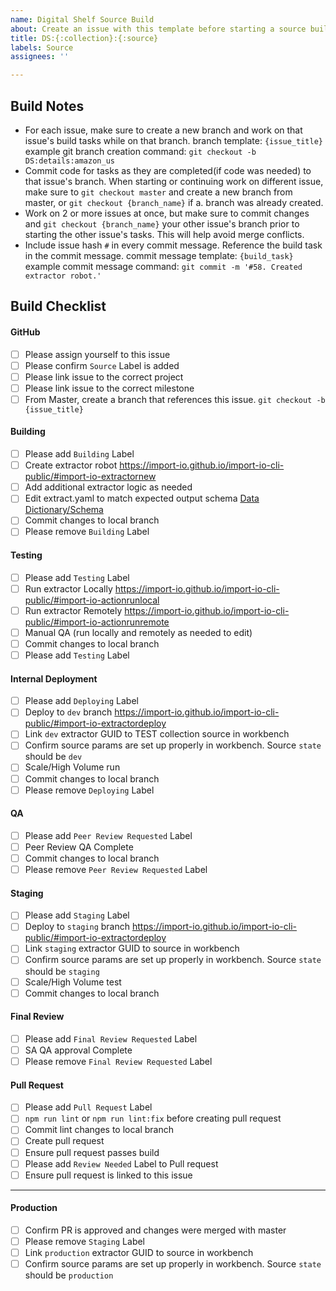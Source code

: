 ```yaml
---
name: Digital Shelf Source Build
about: Create an issue with this template before starting a source build.
title: DS:{:collection}:{:source}
labels: Source
assignees: ''

---
```


## Build Notes
- For each issue, make sure to create a new branch and work on that issue's build tasks while on that branch. 
 branch template: `{issue_title}`
 example git branch creation command: `git checkout -b DS:details:amazon_us`
- Commit code for tasks as they are completed(if code was needed) to that issue's branch. When starting or continuing work on different issue, make sure to `git checkout master` and create a new branch from master, or `git checkout {branch_name}` if a. branch was already created. 
- Work on 2 or more issues at once, but make sure to commit changes and `git checkout {branch_name}` your other issue's branch prior to starting the other issue's tasks. This will help avoid merge conflicts.
- Include issue hash `#` in every commit message. Reference the build task in the commit message.
commit message template: `{build_task}`
example commit message command:
`git commit -m '#58. Created extractor robot.'`


## Build Checklist
#### GitHub
- [ ] Please assign yourself to this issue
- [ ] Please confirm `Source` Label is added
- [ ] Please link issue to the correct project
- [ ] Please link issue to the correct milestone
- [ ] From Master, create a branch that references this issue.
`git checkout -b {issue_title}`

#### Building
- [ ] Please add `Building` Label
- [ ] Create extractor robot
https://import-io.github.io/import-io-cli-public/#import-io-extractornew
- [ ] Add additional extractor logic as needed
- [ ] Edit extract.yaml to match expected output schema
[Data Dictionary/Schema](https://docs.google.com/spreadsheets/d/1mSz64xLBNeojENyaoPJNnYZenDxToZ45jKvqUZayHRc/edit#gid=0)
- [ ] Commit changes to local branch
- [ ] Please remove `Building` Label

#### Testing
- [ ] Please add `Testing` Label
- [ ] Run extractor Locally
https://import-io.github.io/import-io-cli-public/#import-io-actionrunlocal
- [ ] Run extractor Remotely
https://import-io.github.io/import-io-cli-public/#import-io-actionrunremote
- [ ] Manual QA (run locally and remotely as needed to edit)
- [ ] Commit changes to local branch
- [ ] Please add `Testing` Label

#### Internal Deployment
- [ ] Please add `Deploying` Label
- [ ] Deploy to `dev` branch
https://import-io.github.io/import-io-cli-public/#import-io-extractordeploy
- [ ] Link `dev` extractor GUID to TEST collection source in workbench
- [ ] Confirm source params are set up properly in workbench. Source `state` should be `dev`
- [ ] Scale/High Volume run
- [ ] Commit changes to local branch
- [ ] Please remove `Deploying` Label

#### QA
- [ ] Please add `Peer Review Requested` Label
- [ ] Peer Review QA Complete
- [ ] Commit changes to local branch
- [ ] Please remove `Peer Review Requested` Label

#### Staging
- [ ] Please add `Staging` Label
- [ ] Deploy to `staging` branch
https://import-io.github.io/import-io-cli-public/#import-io-extractordeploy
- [ ] Link `staging` extractor GUID to source in workbench
- [ ] Confirm source params are set up properly in workbench. Source `state` should be `staging`
- [ ] Scale/High Volume test
- [ ] Commit changes to local branch

#### Final Review
- [ ] Please add `Final Review Requested` Label
- [ ] SA QA approval Complete
- [ ] Please remove `Final Review Requested` Label

#### Pull Request
- [ ] Please add `Pull Request` Label
- [ ] `npm run lint` or `npm run lint:fix` before creating pull request
- [ ] Commit lint changes to local branch
- [ ] Create pull request
- [ ] Ensure pull request passes build
- [ ] Please add `Review Needed` Label to Pull request
- [ ] Ensure pull request is linked to this issue

------

#### Production
- [ ] Confirm PR is approved and changes were merged with master
- [ ] Please remove `Staging` Label
- [ ] Link `production` extractor GUID to source in workbench
- [ ] Confirm source params are set up properly in workbench. Source `state` should be `production`
